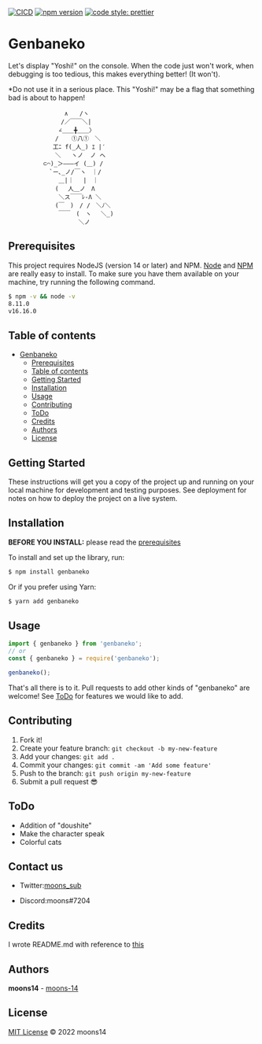[![CICD](https://github.com/moons-14/genbaneko/actions/workflows/release.yml/badge.svg?branch=master)](https://github.com/moons-14/genbaneko/actions/workflows/release.yml)
[![npm version](https://badge.fury.io/js/genbaneko.svg)](https://badge.fury.io/js/genbaneko)
[![code style: prettier](https://img.shields.io/badge/code_style-prettier-ff69b4.svg?style=flat-square)](https://github.com/prettier/prettier)

# Genbaneko

Let's display "Yoshi!" on the console.
When the code just won't work, when debugging is too tedious, this makes everything better! (It won't).

\*Do not use it in a serious place.
This "Yoshi!" may be a flag that something bad is about to happen!

```
　　　　　　　　　 ∧　　/ヽ
　　　　　　　　　/／￣￣＼|
　　　　　　　　 ∠＿＿╋＿＿〉
　　　　　　　　/　  ①八①　＼
　　　　　　　 工ﾆ f(_人_) ｴ |′
　　　　　　　　＼   ヽノ  ノ ヘ 
　　　　　　⊂⌒)_＞―――イ (＿) /
　　　　　　　`ー､_ノ/￣ヽ　｜/
　　　　　　　　 ＿|｜　 |　｜
　　　　　　　　(　 人＿ノ　Λ
　　　　　　　　 ＼ス￣￣ﾚ-Λ ＼
　　　　　　　　(￣　)　/ /　＼ﾉ＼
　　　　　　　　 ￣￣　(　ヽ　 ＼_)
　　　　　　　　　　　　＼ノ
```

## Prerequisites

This project requires NodeJS (version 14 or later) and NPM.
[Node](http://nodejs.org/) and [NPM](https://npmjs.org/) are really easy to install.
To make sure you have them available on your machine,
try running the following command.

```sh
$ npm -v && node -v
8.11.0
v16.16.0
```

## Table of contents

- [Genbaneko](#Genbaneko)
  - [Prerequisites](#prerequisites)
  - [Table of contents](#table-of-contents)
  - [Getting Started](#getting-started)
  - [Installation](#installation)
  - [Usage](#usage)
  - [Contributing](#contributing)
  - [ToDo](#ToDo)
  - [Credits](#credits)
  - [Authors](#authors)
  - [License](#license)

## Getting Started

These instructions will get you a copy of the project up and running on your local machine for development and testing purposes. See deployment for notes on how to deploy the project on a live system.

## Installation

**BEFORE YOU INSTALL:** please read the [prerequisites](#prerequisites)

To install and set up the library, run:

```sh
$ npm install genbaneko
```

Or if you prefer using Yarn:

```sh
$ yarn add genbaneko
```

## Usage

```javascript
import { genbaneko } from 'genbaneko';
// or
const { genbaneko } = require('genbaneko');

genbaneko();
```

That's all there is to it.
Pull requests to add other kinds of "genbaneko" are welcome!
See [ToDo](#ToDo) for features we would like to add.

## Contributing

1.  Fork it!
2.  Create your feature branch: `git checkout -b my-new-feature`
3.  Add your changes: `git add .`
4.  Commit your changes: `git commit -am 'Add some feature'`
5.  Push to the branch: `git push origin my-new-feature`
6.  Submit a pull request :sunglasses:

## ToDo

- Addition of "doushite"
- Make the character speak
- Colorful cats

## Contact us

- Twitter:[moons_sub](https://twitter.com/moons_sub)

- Discord:moons#7204

## Credits

I wrote README.md with reference to [this](https://gist.github.com/andreasonny83/7670f4b39fe237d52636df3dec49cf3a#building-a-distribution-version)

## Authors

**moons14** - [moons-14](https://github.com/moons-14)

## License

[MIT License](https://andreasonny.mit-license.org/2022) © 2022 moons14
